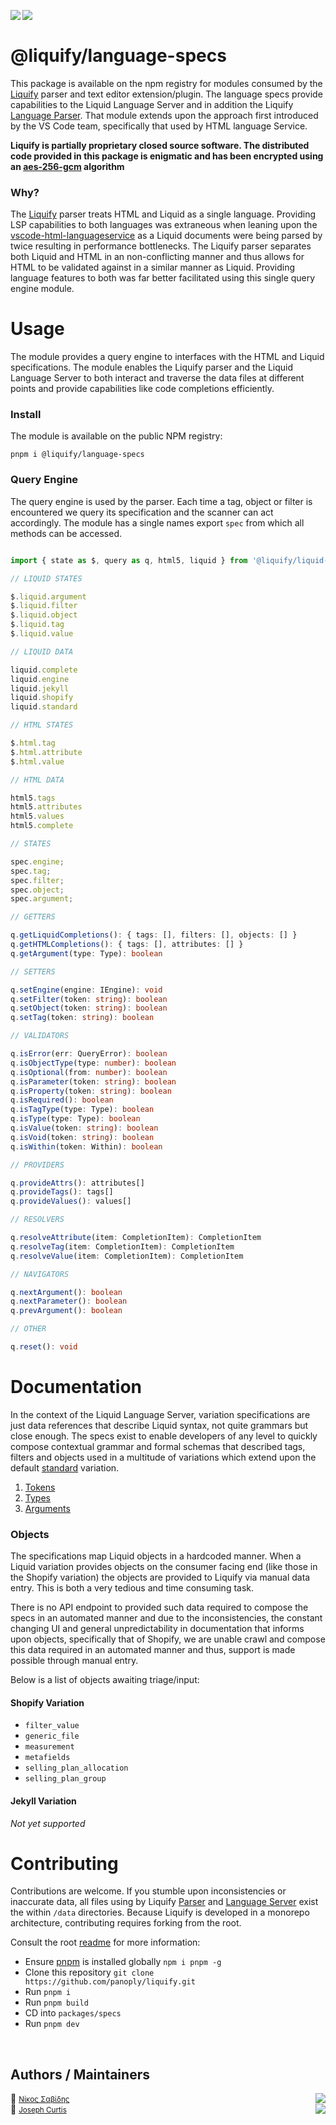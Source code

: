 <img src="https://img.shields.io/circleci/build/github/panoply/liquify/circleci-project-setup?token=54a787fdd39139be0add226455eb4d07f34f9d3f&style=flat-square&logo=CircleCI&label=&labelColor=555" align="left" />&nbsp;&nbsp;<img align="left" src="https://img.shields.io/librariesio/release/npm/@liquify/specs?style=flat-square&label=&logoWidth=28&labelColor=555&logo=data:image/svg+xml;base64,PHN2ZyB4bWxucz0iaHR0cDovL3d3dy53My5vcmcvMjAwMC9zdmciIHZpZXdCb3g9IjAgMCAyNCA5LjMzIj48dGl0bGU+bnBtPC90aXRsZT48cGF0aCBkPSJNMCwwVjhINi42N1Y5LjMzSDEyVjhIMjRWMFpNNi42Nyw2LjY2SDUuMzN2LTRINHY0SDEuMzRWMS4zM0g2LjY3Wm00LDBWOEg4VjEuMzNoNS4zM1Y2LjY2SDEwLjY3Wm0xMiwwSDIxLjM0di00SDIwdjRIMTguNjd2LTRIMTcuMzR2NEgxNC42N1YxLjMzaDhabS0xMi00SDEyVjUuMzNIMTAuNjZaIiBzdHlsZT0iZmlsbDojZmZmIi8+PC9zdmc+" />

# @liquify/language-specs

This package is available on the npm registry for modules consumed by the [Liquify](https://liquify.dev) parser and text editor extension/plugin. The language specs provide capabilities to the Liquid Language Server and in addition the Liquify [Language Parser](#). That module extends upon the approach first introduced by the VS Code team, specifically that used by HTML language Service.

**Liquify is partially proprietary closed source software. The distributed code provided in this package is enigmatic and has been encrypted using an [aes-256-gcm](https://en.wikipedia.org/wiki/Galois/Counter_Mode) algorithm**

### Why?

The [Liquify](#) parser treats HTML and Liquid as a single language. Providing LSP capabilities to both languages was extraneous when leaning upon the [vscode-html-languageservice](https://github.com/microsoft/vscode-html-languageservice) as a Liquid documents were being parsed by twice resulting in performance bottlenecks. The Liquify parser separates both Liquid and HTML in an non-conflicting manner and thus allows for HTML to be validated against in a similar manner as Liquid. Providing language features to both was far better facilitated using this single query engine module.

# Usage

The module provides a query engine to interfaces with the HTML and Liquid specifications. The module enables the Liquify parser and the Liquid Language Server to both interact and traverse the data files at different points and provide capabilities like code completions efficiently.

### Install

The module is available on the public NPM registry:

```
pnpm i @liquify/language-specs
```

### Query Engine

The query engine is used by the parser. Each time a tag, object or filter is encountered we query its specification and the scanner can act accordingly. The module has a single names export `spec` from which all methods can be accessed.

```typescript

import { state as $, query as q, html5, liquid } from '@liquify/liquid-language-specs';

// LIQUID STATES

$.liquid.argument
$.liquid.filter
$.liquid.object
$.liquid.tag
$.liquid.value

// LIQUID DATA

liquid.complete
liquid.engine
liquid.jekyll
liquid.shopify
liquid.standard

// HTML STATES

$.html.tag
$.html.attribute
$.html.value

// HTML DATA

html5.tags
html5.attributes
html5.values
html5.complete

// STATES

spec.engine;
spec.tag;
spec.filter;
spec.object;
spec.argument;

// GETTERS

q.getLiquidCompletions(): { tags: [], filters: [], objects: [] }
q.getHTMLCompletions(): { tags: [], attributes: [] }
q.getArgument(type: Type): boolean

// SETTERS

q.setEngine(engine: IEngine): void
q.setFilter(token: string): boolean
q.setObject(token: string): boolean
q.setTag(token: string): boolean

// VALIDATORS

q.isError(err: QueryError): boolean
q.isObjectType(type: number): boolean
q.isOptional(from: number): boolean
q.isParameter(token: string): boolean
q.isProperty(token: string): boolean
q.isRequired(): boolean
q.isTagType(type: Type): boolean
q.isType(type: Type): boolean
q.isValue(token: string): boolean
q.isVoid(token: string): boolean
q.isWithin(token: Within): boolean

// PROVIDERS

q.provideAttrs(): attributes[]
q.provideTags(): tags[]
q.provideValues(): values[]

// RESOLVERS

q.resolveAttribute(item: CompletionItem): CompletionItem
q.resolveTag(item: CompletionItem): CompletionItem
q.resolveValue(item: CompletionItem): CompletionItem

// NAVIGATORS

q.nextArgument(): boolean
q.nextParameter(): boolean
q.prevArgument(): boolean

// OTHER

q.reset(): void

```

# Documentation

In the context of the Liquid Language Server, variation specifications are just data references that describe Liquid syntax, not quite grammars but close enough. The specs exist to enable developers of any level to quickly compose contextual grammar and formal schemas that described tags, filters and objects used in a multitude of variations which extend upon the default [standard](https://shopify.github.io/liquid/) variation.

1. [Tokens](docs/01-tokens.md)
2. [Types](docs/02-types.md)
3. [Arguments](docs/03-arguments.md)

### Objects

The specifications map Liquid objects in a hardcoded manner. When a Liquid variation provides objects on the consumer facing end (like those in the Shopify variation) the objects are provided to Liquify via manual data entry. This is both a very tedious and time consuming task.

There is no API endpoint to provided such data required to compose the specs in an automated manner and due to the inconsistencies, the constant changing UI and general unpredictability in documentation that informs upon objects, specifically that of Shopify, we are unable crawl and compose this data required in an automated manner and thus, support is made possible through manual entry.

Below is a list of objects awaiting triage/input:

#### Shopify Variation

- `filter_value`
- `generic_file`
- `measurement`
- `metafields`
- `selling_plan_allocation`
- `selling_plan_group`

#### Jekyll Variation

_Not yet supported_

# Contributing

Contributions are welcome. If you stumble upon inconsistencies or inaccurate data, all files using by Liquify [Parser](#) and [Language Server](#) exist the within `/data` directories. Because Liquify is developed in a monorepo architecture, contributing requires forking from the root.

Consult the root [readme](#) for more information:

- Ensure [pnpm](https://pnpm.js.org/) is installed globally `npm i pnpm -g`
- Clone this repository `git clone https://github.com/panoply/liquify.git`
- Run `pnpm i`
- Run `pnpm build`
- CD into `packages/specs`
- Run `pnpm dev`

<br>

## Authors / Maintainers

🥛 <small>[Νίκος Σαβίδης](mailto:nicos@gmx.com)</small> <img align="right" src="https://img.shields.io/badge/-@kaossissel-1DA1F2?logo=twitter&logoColor=fff" />
<br>
🍔 <small>[Joseph Curtis](#)</small> <img align="right" src="https://img.shields.io/badge/-@jCurt-1DA1F2?logo=twitter&logoColor=fff" />
